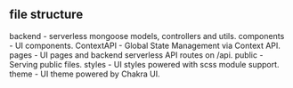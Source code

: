 ## file structure

backend - serverless mongoose models, controllers and utils.
components - UI components.
ContextAPI - Global State Management via Context API.
pages - UI pages and backend serverless API routes on /api.
public - Serving public files.
styles - UI styles powered with scss module support.
theme - UI theme powered by Chakra UI.
